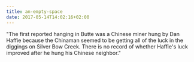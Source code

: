 ```yaml
---
title: an-empty-space
date: 2017-05-14T14:02:16+02:00
---
```


"The first reported hanging in Butte was a Chinese miner hung by Dan Haffie because the Chinaman seemed to be getting all of the luck in the diggings on Silver Bow Creek. There is no record of whether Haffie's luck improved after he hung his Chinese neighbor."
<!--more-->
